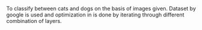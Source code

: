 
To classify between cats and dogs on the basis of images given. Dataset by google is used and optimization in is done by iterating through different combination of layers.
